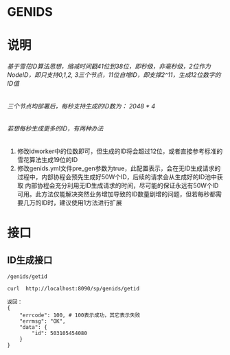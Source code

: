 # GENIDS

# 说明

###### 基于雪花ID算法思想，缩减时间戳41位到38位，即秒级，非毫秒级，2位作为NodeID，即只支持0,1,2, 3三个节点，11位自增ID，即支撑2^11，生成12位数字的ID值

###### 三个节点均部署后，每秒支持生成的ID数为： 2048 * 4 

###### 若想每秒生成更多的ID，有两种办法
1. 修改idworker中的位数即可，但生成的ID将会超过12位，或者直接参考标准的雪花算法生成19位的ID
2. 修改genids.yml文件pre_gen参数为true，此配置表示，会在无ID生成请求的过程中，内部协程会预先生成好50W个ID，后续的请求会从生成好的ID池中获取
   内部协程会充分利用无ID生成请求的时间，尽可能的保证永远有50W个ID可用。此方法仅能解决突然业务增加导致的ID数量剧增的问题，但若每秒都需要几万的ID时，建议使用1方法进行扩展

# 接口

## ID生成接口

```shell
/genids/getid

curl  http://localhost:8090/sp/genids/getid

返回：
{
    "errcode": 100, # 100表示成功，其它表示失败
    "errmsg": "OK",
    "data": {
        "id": 503105454080
    }
}
```

